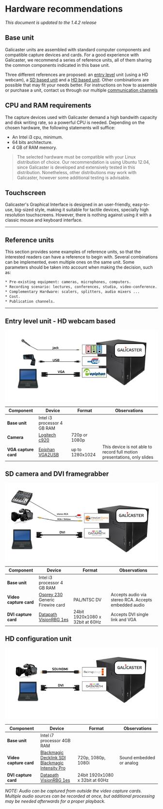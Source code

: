Hardware recommendations
========================

*This document is updated to the 1.4.2 release*

Base unit
---------

Galicaster units are assembled with standard computer components and compatible capture devices and cards. For a good experience with Galicaster, we recommend a series of reference units, all of them sharing the common components indicated in this base unit.

Three different references are proposed: an [entry level](#entry-level-unit-hd-webcam-based) unit (using a HD webcam), a [SD based unit](#sd-camera-and-dvi-framegrabber) and a [HD based unit](#hd-configuration-unit). Other combinations are possible that may fit your needs better. For instructions on how to assemble or purchase a unit, contact us through our multiple [communication channels](https://wiki.teltek.es/display/Galicaster/Community)


CPU and RAM requirements
------------------------

The capture devices used with Galicaster demand a high bandwith capacity and disk writing rate, so a powerful CPU is needed. Depending on the chosen hardware, the following statements will suffice:

* An Intel i3 cpu, minimum.
* 64 bits architecture.
* 4 GB of RAM memory.

> The selected hardware must be compatible with your Linux distribution of choice. Our recommendation is using Ubuntu 12.04, since Galicaster is developed and extensively tested in this distribution. Nonetheless, other distributions may work with Galicaster, however some additional testing is advisable.

Touchscreen
-----------

Galicaster's Graphical Interface is designed in an user-friendly, easy-to-use, big-sized style, making it suitable for tactile devices, specially high resolution touchscreens. However, there is nothing against using it with a classic mouse and keyboard interface.

-------------------------------------------------------------------------------------

Reference units
---------------

This section provides some examples of reference units, so that the interested readers can have a reference to begin with. Several combinations can be implemented, even multiple ones on the same unit. Some parameters should be taken into account when making the decision, such as:


    * Pre-existing equipment: cameras, microphones, computers.
    * Recording scenario: lectures, conferences, studio, video-conference.
    * Complementary Hardware: scalers, splitters, audio mixers ...
    * Cost.
    * Publication channels.

-----------------------------------------------------------------------------------------

Entry level unit - HD webcam based
----------------------------------


![Entry level unit schema](images/HardwareRecommendations/g_webcam.png)

| Component 	         | Device                      |	Format         | Observations |
|----------------------|-----------------------------|-----------------|--------------|
| **Base unit**        | Intel i3 processor 4 GB RAM |                 |              |
| **Camera**           | [Logitech c920](GalicasterConfiguration/DeviceModules/Devices/Logitech.md)             | 720p or 1080p   |              |
| **VGA capture card** | [Epiphan VGA2USB](GalicasterConfiguration/DeviceModules/Devices/Epiphan.md)           | up to 1280x1024 |	This device is not able to record full motion presentations, only slides |


SD camera and DVI framegrabber
------------------------------

![SD based unit schema](images/HardwareRecommendations/studio_unit.png)

| Component 	         | Device                      |	Format         | Observations |
|----------------------|-----------------------------|-----------------|--------------|
| **Base unit**        | Intel i3 processor 4 GB RAM |                 |              |
|**Video capture card**| [Osprey 230](GalicasterConfiguration/DeviceModules/Devices/Osprey.md) Generic Firewire card | PAL/NTSC  DV| Accepts audio via stereo RCA. Accepts embedded audio |
| **DVI capture card** | [Datapath VisionRBG 1es](GalicasterConfiguration/DeviceModules/Devices/Datapath.md) | 24bit 1920x1080 x 32bit at 60Hz |	Accepts DVI single link and VGA |



HD configuration unit
---------------------

![HD based unit schema](images/HardwareRecommendations/hd_unit.png)

| Component 	         | Device                      |	Format         | Observations |
|----------------------|-----------------------------|-----------------|--------------|
| **Base unit**        | Intel i7 processor 4GB RAM  |                 |              |
|**Video capture card**| [Blackmagic Decklink SDI](GalicasterConfiguration/DeviceModules/Devices/Blackmagic.md)<br>[Blackmagic Intensity Pro](GalicasterConfiguration/DeviceModules/Devices/Blackmagic.md) | 720p, 1080p, 1080i  | Sound embedded or analog |
| **DVI capture card** | [Datapath VisionRBG 1es](GalicasterConfiguration/DeviceModules/Devices/Datapath.md)    | 24bit 1920x1080 x 32bit at 60Hz |  | |

*NOTE: Audio can be captured from outside the video capture cards. Multiple audio sources can be recorded at once, but additional processing may be needed afterwards for a proper playback.*
